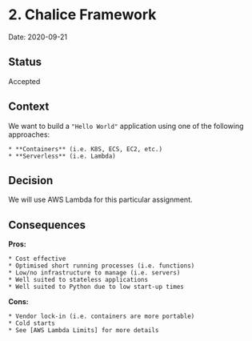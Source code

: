 # 2. Chalice Framework

Date: 2020-09-21

## Status

Accepted

## Context

We want to build a `"Hello World"` application using one of the
following approaches:

    * **Containers** (i.e. K8S, ECS, EC2, etc.)
    * **Serverless** (i.e. Lambda)

## Decision

We will use AWS Lambda for this particular assignment.

## Consequences

**Pros:**

    * Cost effective
    * Optimised short running processes (i.e. functions)
    * Low/no infrastructure to manage (i.e. servers)
    * Well suited to stateless applications
    * Well suited to Python due to low start-up times

**Cons:**

    * Vendor lock-in (i.e. containers are more portable)
    * Cold starts
    * See [AWS Lambda Limits] for more details


[AWS Lambda Limits]: https://docs.aws.amazon.com/lambda/latest/dg/gettingstarted-limits.html